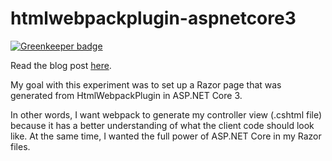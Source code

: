 # htmlwebpackplugin-aspnetcore3

[![Greenkeeper badge](https://badges.greenkeeper.io/alexdresko/htmlwebpackplugin-aspnetcore3.svg)](https://greenkeeper.io/)

Read the blog post [here](https://www.alexdresko.com/2019/07/09/htmlwebpackplugin-asp-net-core-3/).

My goal with this experiment was to set up a Razor page that was generated from HtmlWebpackPlugin in ASP.NET Core 3.

In other words, I want webpack to generate my controller view (.cshtml file) because it has a better understanding of what the client code should look like. At the same time, I wanted the full power of ASP.NET Core in my Razor files.
